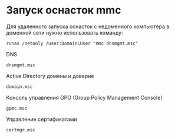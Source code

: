 # Запуск оснасток mmc

Для удаленного запуска оснасток с недоменного компьютера в доменной сети нужно использовать команду: 

``` doscon
runas /netonly /user:Domain\User "mmc dnsmgmt.msc"
```
DNS
``` doscon  
dnsmgmt.msc
```
Active Directory домены и доверие
``` doscon  
domain.msc
```
Консоль управления GPO (Group Policy Management Console)
```
gpmc.msc
```
Управление сертификатами
```
certmgr.msc
```